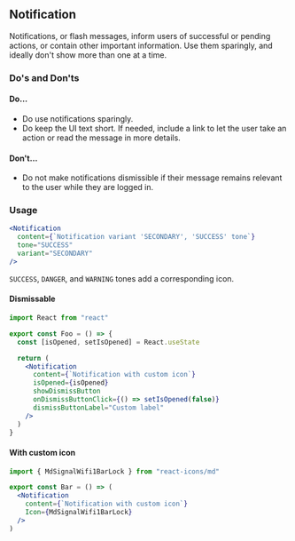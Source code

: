 ## Notification

Notifications, or flash messages, inform users of successful or pending actions, or contain other important information. Use them sparingly, and ideally don't show more than one at a time.

### Do's and Don'ts

#### Do…

- Do use notifications sparingly.
- Do keep the UI text short. If needed, include a link to let the user take an action or read the message in more details.

#### Don't…

- Do not make notifications dismissible if their message remains relevant to the user while they are logged in.

### Usage

```jsx
<Notification
  content={`Notification variant 'SECONDARY', 'SUCCESS' tone`}
  tone="SUCCESS"
  variant="SECONDARY"
/>
```

`SUCCESS`, `DANGER`, and `WARNING` tones add a corresponding icon.

#### Dismissable

```jsx
import React from "react"

export const Foo = () => {
  const [isOpened, setIsOpened] = React.useState

  return (
    <Notification
      content={`Notification with custom icon`}
      isOpened={isOpened}
      showDismissButton
      onDismissButtonClick={() => setIsOpened(false)}
      dismissButtonLabel="Custom label"
    />
  )
}
```

#### With custom icon

```jsx
import { MdSignalWifi1BarLock } from "react-icons/md"

export const Bar = () => (
  <Notification
    content={`Notification with custom icon`}
    Icon={MdSignalWifi1BarLock}
  />
)
```
